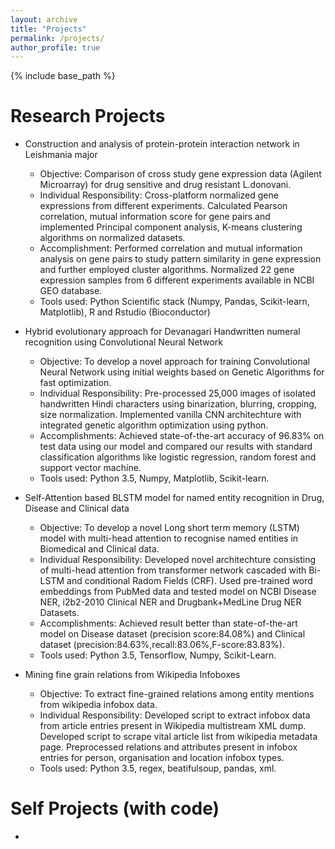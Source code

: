 ```yaml
---
layout: archive
title: "Projects"
permalink: /projects/
author_profile: true
---
```




{% include base_path %}


Research Projects
====

* Construction and analysis of protein-protein interaction network in Leishmania major
  * Objective:  Comparison of cross study gene expression data (Agilent Microarray) for drug
sensitive and drug resistant L.donovani.
  * Individual Responsibility: Cross-platform normalized gene expressions from different experiments. Calculated Pearson correlation, mutual information score for gene pairs and implemented Principal component analysis, K-means clustering algorithms on normalized datasets.
  * Accomplishment: Performed correlation and mutual information analysis on gene pairs to study pattern similarity in gene expression and further employed cluster algorithms. Normalized 22 gene expression samples from 6 different experiments available in NCBI GEO database.
  * Tools used: Python Scientific stack (Numpy, Pandas, Scikit-learn, Matplotlib), R and Rstudio (Bioconductor)
  
* Hybrid evolutionary approach for Devanagari Handwritten numeral recognition using Convolutional Neural Network
  * Objective: To develop a novel approach for training Convolutional Neural Network using
initial weights based on Genetic Algorithms for fast optimization.
  * Individual Responsibility: Pre-processed 25,000 images of isolated handwritten Hindi characters using binarization, blurring, cropping, size normalization. Implemented vanilla CNN architechture with integrated genetic algorithm optimization
  using python.
  * Accomplishments: Achieved state-of-the-art accuracy of 96.83% on test data using our model and compared our results with standard classification algorithms like logistic regression, random forest and support vector machine.
  * Tools used: Python 3.5, Numpy, Matplotlib, Scikit-learn.

* Self-Attention based BLSTM model for named entity recognition in Drug, Disease and Clinical data
  * Objective: To develop a novel Long short term memory (LSTM) model with multi-head attention to recognise named entities in Biomedical and Clinical data.
  * Individual Responsibility: Developed novel architechture consisting of multi-head attention from transformer network cascaded with Bi-LSTM and conditional Radom Fields (CRF). Used pre-trained word embeddings from PubMed data and tested model on NCBI Disease NER, i2b2-2010 Clinical NER and Drugbank+MedLine Drug NER Datasets.
  * Accomplishments: Achieved result better than state-of-the-art model on Disease dataset (precision score:84.08%) and Clinical dataset (precision:84.63%,recall:83.06%,F-score:83.83%).
  * Tools used: Python 3.5, Tensorflow, Numpy, Scikit-Learn.

* Mining fine grain relations from Wikipedia Infoboxes
  * Objective: To extract fine-grained relations among entity mentions from wikipedia infobox data.
  * Individual Responsibility: Developed script to extract infobox data from article entries present in Wikipedia multistream XML dump. Developed script to scrape vital article list from wikipedia metadata page. Preprocessed relations and attributes present in infobox entries for person, organisation and location infobox types.
  * Tools used: Python 3.5, regex, beatifulsoup, pandas, xml. 

Self Projects (with code)
====

* 
